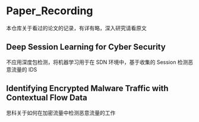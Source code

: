 # Paper_Recording
本仓库关于看过的论文的记录，有详有略，深入研究请看原文

## Deep Session Learning for Cyber Security
不应用深度包检测，将机器学习用于在 SDN 环境中，基于收集的 Session 检测恶意流量的 IDS

## Identifying Encrypted Malware Traffic with Contextual Flow Data
思科关于如何在加密流量中检测恶意流量的工作
